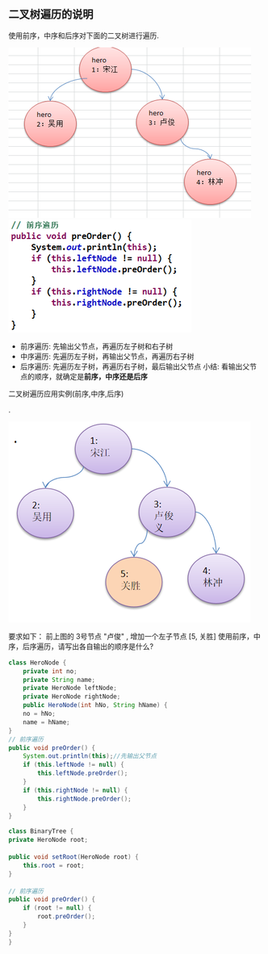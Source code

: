 
## 二叉树遍历的说明

使用前序，中序和后序对下面的二叉树进行遍历.



![img](../img/QQ截图20210224144112.png)
![img](../img/QQ截图20210224144113.png)




- 前序遍历: 先输出父节点，再遍历左子树和右子树
- 中序遍历: 先遍历左子树，再输出父节点，再遍历右子树
- 后序遍历: 先遍历左子树，再遍历右子树，最后输出父节点
小结: 看输出父节点的顺序，就确定是**前序，中序还是后序**



二叉树遍历应用实例(前序,中序,后序)

.

![img](../img/QQ截图20210224144308.png)


要求如下：
前上图的 3号节点 "卢俊"  , 增加一个左子节点 [5, 关胜]
使用前序，中序，后序遍历，请写出各自输出的顺序是什么?


```java
class HeroNode {
    private int no;
    private String name;
    private HeroNode leftNode;
    private HeroNode rightNode;
    public HeroNode(int hNo, String hName) {
    no = hNo;
    name = hName;
}
// 前序遍历
public void preOrder() {
    System.out.println(this);//先输出父节点
    if (this.leftNode != null) {
        this.leftNode.preOrder();
    }
    if (this.rightNode != null) {
        this.rightNode.preOrder();
    }
}

```

```java
class BinaryTree {
private HeroNode root;

public void setRoot(HeroNode root) {
    this.root = root;
}

// 前序遍历
public void preOrder() {
    if (root != null) {
        root.preOrder();
    }
}
}


```

